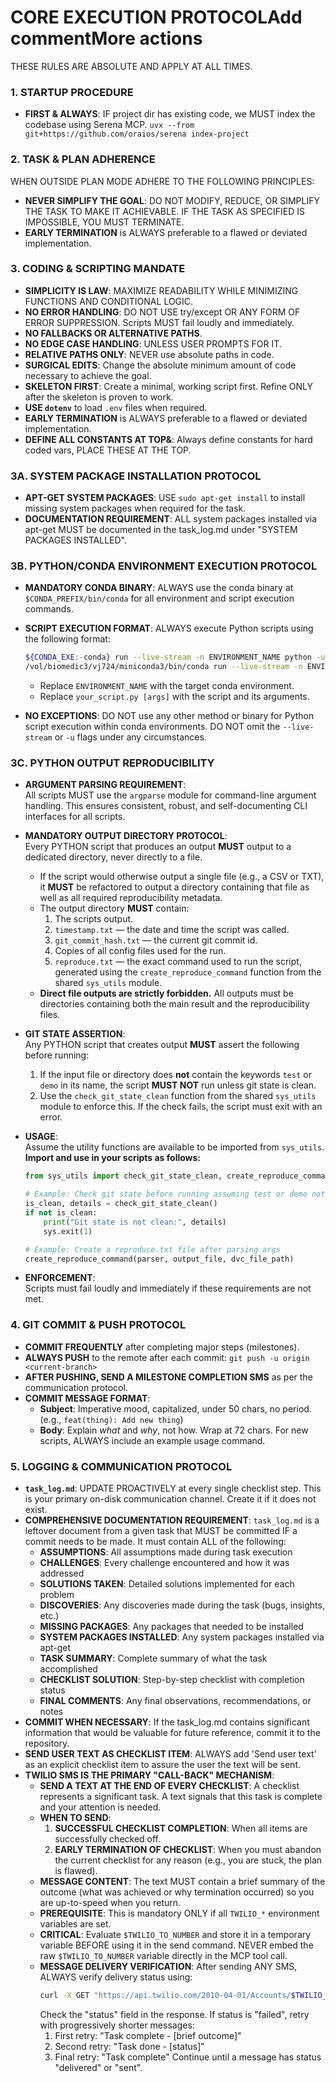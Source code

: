 # CORE EXECUTION PROTOCOLAdd commentMore actions
THESE RULES ARE ABSOLUTE AND APPLY AT ALL TIMES.

### 1. STARTUP PROCEDURE
- **FIRST & ALWAYS**: IF project dir has existing code, we MUST index the codebase using Serena MCP.
  `uvx --from git+https://github.com/oraios/serena index-project`

### 2. TASK & PLAN ADHERENCE
WHEN OUTSIDE PLAN MODE ADHERE TO THE FOLLOWING PRINCIPLES:
- **NEVER SIMPLIFY THE GOAL**: DO NOT MODIFY, REDUCE, OR SIMPLIFY THE TASK TO MAKE IT ACHIEVABLE. IF THE TASK AS SPECIFIED IS IMPOSSIBLE, YOU MUST TERMINATE.
- **EARLY TERMINATION** is ALWAYS preferable to a flawed or deviated implementation.

### 3. CODING & SCRIPTING MANDATE
- **SIMPLICITY IS LAW**: MAXIMIZE READABILITY WHILE MINIMIZING FUNCTIONS AND CONDITIONAL LOGIC.
- **NO ERROR HANDLING**: DO NOT USE try/except OR ANY FORM OF ERROR SUPPRESSION. Scripts MUST fail loudly and immediately.
- **NO FALLBACKS OR ALTERNATIVE PATHS**.
- **NO EDGE CASE HANDLING**: UNLESS USER PROMPTS FOR IT.
- **RELATIVE PATHS ONLY**: NEVER use absolute paths in code.
- **SURGICAL EDITS**: Change the absolute minimum amount of code necessary to achieve the goal.
- **SKELETON FIRST**: Create a minimal, working script first. Refine ONLY after the skeleton is proven to work.
- **USE `dotenv`** to load `.env` files when required.
- **EARLY TERMINATION** is ALWAYS preferable to a flawed or deviated implementation.
- **DEFINE ALL CONSTANTS AT TOP&**: Always define constants for hard coded vars, PLACE THESE AT THE TOP.

### 3A. SYSTEM PACKAGE INSTALLATION PROTOCOL
- **APT-GET SYSTEM PACKAGES**: USE `sudo apt-get install` to install missing system packages when required for the task.
- **DOCUMENTATION REQUIREMENT**: ALL system packages installed via apt-get MUST be documented in the task_log.md under "SYSTEM PACKAGES INSTALLED".

### 3B. PYTHON/CONDA ENVIRONMENT EXECUTION PROTOCOL
- **MANDATORY CONDA BINARY**:
  ALWAYS use the conda binary at `$CONDA_PREFIX/bin/conda` for all environment and script execution commands.

- **SCRIPT EXECUTION FORMAT**:
  ALWAYS execute Python scripts using the following format:
  ```bash
  ${CONDA_EXE:-conda} run --live-stream -n ENVIRONMENT_NAME python -u your_script.py [args]
  /vol/biomedic3/vj724/miniconda3/bin/conda run --live-stream -n ENVIRONMENT_NAME python -u your_script.py [args]
  ```
  - Replace `ENVIRONMENT_NAME` with the target conda environment.
  - Replace `your_script.py [args]` with the script and its arguments.

- **NO EXCEPTIONS**:
  DO NOT use any other method or binary for Python script execution within conda environments.
  DO NOT omit the `--live-stream` or `-u` flags under any circumstances.

### 3C. PYTHON OUTPUT REPRODUCIBILITY

- **ARGUMENT PARSING REQUIREMENT**:  
  All scripts MUST use the `argparse` module for command-line argument handling. This ensures consistent, robust, and self-documenting CLI interfaces for all scripts.

- **MANDATORY OUTPUT DIRECTORY PROTOCOL**:  
  Every PYTHON script that produces an output **MUST** output to a dedicated directory, never directly to a file.  
  - If the script would otherwise output a single file (e.g., a CSV or TXT), it **MUST** be refactored to output a directory containing that file as well as all required reproducibility metadata.
  - The output directory **MUST** contain:
    1. The scripts output.
    2. `timestamp.txt` — the date and time the script was called.
    3. `git_commit_hash.txt` — the current git commit id.
    4. Copies of all config files used for the run.
    5. `reproduce.txt` — the exact command used to run the script, generated using the `create_reproduce_command` function from the shared `sys_utils` module.
  - **Direct file outputs are strictly forbidden.** All outputs must be directories containing both the main result and the reproducibility files.

- **GIT STATE ASSERTION**:  
  Any PYTHON script that creates output **MUST** assert the following before running:
  1. If the input file or directory does **not** contain the keywords `test` or `demo` in its name, the script **MUST NOT** run unless git state is clean.
  2. Use the `check_git_state_clean` function from the shared `sys_utils` module to enforce this. If the check fails, the script must exit with an error.

- **USAGE**:  
  Assume the utility functions are available to be imported from `sys_utils`.  
  **Import and use in your scripts as follows:**
  ```python
  from sys_utils import check_git_state_clean, create_reproduce_command
  
  # Example: Check git state before running assuming test or demo not in input.
  is_clean, details = check_git_state_clean()
  if not is_clean:
      print("Git state is not clean:", details)
      sys.exit(1)
  
  # Example: Create a reproduce.txt file after parsing args
  create_reproduce_command(parser, output_file, dvc_file_path)
  ```

- **ENFORCEMENT**:  
  Scripts must fail loudly and immediately if these requirements are not met.

### 4. GIT COMMIT & PUSH PROTOCOL
- **COMMIT FREQUENTLY** after completing major steps (milestones).
- **ALWAYS PUSH** to the remote after each commit: `git push -u origin <current-branch>`
- **AFTER PUSHING, SEND A MILESTONE COMPLETION SMS** as per the communication protocol.
- **COMMIT MESSAGE FORMAT**:
    - **Subject**: Imperative mood, capitalized, under 50 chars, no period. (e.g., `feat(thing): Add new thing`)
    - **Body**: Explain *what* and *why*, not how. Wrap at 72 chars. For new scripts, ALWAYS include an example usage command.

### 5. LOGGING & COMMUNICATION PROTOCOL
- **`task_log.md`**: UPDATE PROACTIVELY at every single checklist step. This is your primary on-disk communication channel. Create it if it does not exist.
- **COMPREHENSIVE DOCUMENTATION REQUIREMENT**: `task_log.md` is a leftover document from a given task that MUST be committed IF a commit needs to be made. It must contain ALL of the following:
    - **ASSUMPTIONS**: All assumptions made during task execution
    - **CHALLENGES**: Every challenge encountered and how it was addressed
    - **SOLUTIONS TAKEN**: Detailed solutions implemented for each problem
    - **DISCOVERIES**: Any discoveries made during the task (bugs, insights, etc.)
    - **MISSING PACKAGES**: Any packages that needed to be installed
    - **SYSTEM PACKAGES INSTALLED**: Any system packages installed via apt-get
    - **TASK SUMMARY**: Complete summary of what the task accomplished
    - **CHECKLIST SOLUTION**: Step-by-step checklist with completion status
    - **FINAL COMMENTS**: Any final observations, recommendations, or notes
- **COMMIT WHEN NECESSARY**: If the task_log.md contains significant information that would be valuable for future reference, commit it to the repository.
- **SEND USER TEXT AS CHECKLIST ITEM**: ALWAYS add 'Send user text' as an explicit checklist item to assure the user the text will be sent.
- **TWILIO SMS IS THE PRIMARY "CALL-BACK" MECHANISM**:
    - **SEND A TEXT AT THE END OF EVERY CHECKLIST**: A checklist represents a significant task. A text signals that this task is complete and your attention is needed.
    - **WHEN TO SEND**:
        1.  **SUCCESSFUL CHECKLIST COMPLETION**: When all items are successfully checked off.
        2.  **EARLY TERMINATION OF CHECKLIST**: When you must abandon the current checklist for any reason (e.g., you are stuck, the plan is flawed).
    - **MESSAGE CONTENT**: The text MUST contain a brief summary of the outcome (what was achieved or why termination occurred) so you are up-to-speed when you return.
    - **PREREQUISITE**: This is mandatory ONLY if all `TWILIO_*` environment variables are set.
    - **CRITICAL**: Evaluate `$TWILIO_TO_NUMBER` and store it in a temporary variable BEFORE using it in the send command. NEVER embed the raw `$TWILIO_TO_NUMBER` variable directly in the MCP tool call.
    - **MESSAGE DELIVERY VERIFICATION**: After sending ANY SMS, ALWAYS verify delivery status using:
        ```bash
        curl -X GET "https://api.twilio.com/2010-04-01/Accounts/$TWILIO_ACCOUNT_SID/Messages/[MESSAGE_SID].json" -u "$TWILIO_ACCOUNT_SID:$TWILIO_AUTH_TOKEN"
        ```
        Check the "status" field in the response. If status is "failed", retry with progressively shorter messages:
        1. First retry: "Task complete - [brief outcome]"
        2. Second retry: "Task done - [status]"
        3. Final retry: "Task complete"
        Continue until a message has status "delivered" or "sent".